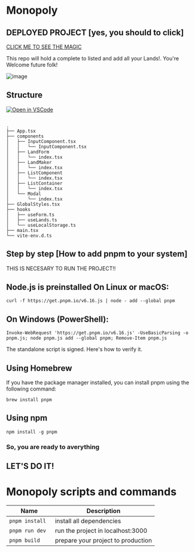 # Monopoly

## DEPLOYED PROJECT [yes, you should to click]

[CLICK ME TO SEE THE MAGIC](http://monopoly-iota.vercel.app/)

This repo will hold a complete to listed and add all your Lands!.
You're Welcome future folk! 

![image](https://user-images.githubusercontent.com/65203661/161600796-4fb8058e-be48-44bc-9378-cbbedd17bf7d.png)

## Structure



[![Open in VSCode](https://img.shields.io/badge/Open%20in-VSCode%20Web-blue?style=for-the-badge)](https://github.dev/taberoajorge/monopoly)


```

.
├── App.tsx
├── components
│   ├── InputComponent.tsx
│   │   └── InputComponent.tsx
│   ├── LandForm
│   │   └── index.tsx
│   ├── LandMaker
│   │   └── index.tsx
│   ├── ListComponent
│   │   └── index.tsx
│   ├── ListContainer
│   │   └── index.tsx
│   └── Modal
│       └── index.tsx
├── GlobalStyles.tsx
├── hooks
│   ├── useForm.ts
│   ├── useLands.ts
│   └── useLocalStorage.ts
├── main.tsx
└── vite-env.d.ts

```


## Step by step [How to add pnpm to your system]

THIS IS NECESARY TO RUN THE PROJECT!!

 ## Node.js is preinstalled On Linux or macOS:

`curl -f https://get.pnpm.io/v6.16.js | node - add --global pnpm`

## On Windows (PowerShell):

`Invoke-WebRequest 'https://get.pnpm.io/v6.16.js' -UseBasicParsing -o pnpm.js; node pnpm.js add --global pnpm; Remove-Item pnpm.js`

The standalone script is signed. Here's how to verify it.

## Using Homebrew
If you have the package manager installed, you can install pnpm using the following command:

`brew install pnpm`

## Using npm
`npm install -g pnpm`

### So, you are ready to averything
## LET'S DO IT!

# Monopoly scripts and commands


| Name                         | Description                                                                                                                          |
| ---------------------------- | ------------------------------------------------------------------------------------------------------------------------------------ |
| `pnpm install`           | install all dependencies                                                                            |
| `pnpm run dev ` | run the project in localhost:3000                                                       |
| `pnpm build`    |    prepare your project to production                                                                              |


